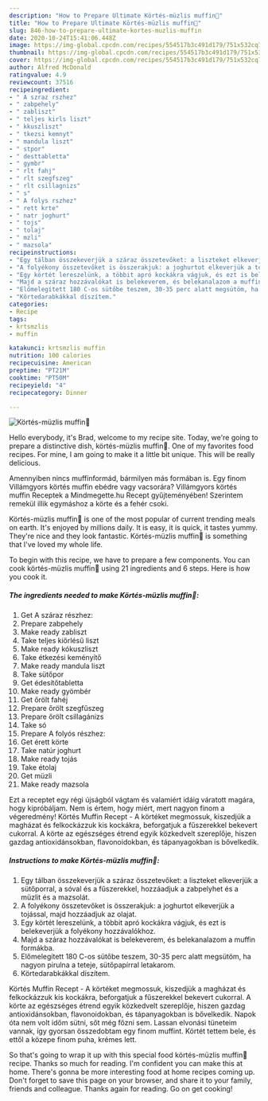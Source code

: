 ```yaml
---
description: "How to Prepare Ultimate Körtés-müzlis muffin🍐"
title: "How to Prepare Ultimate Körtés-müzlis muffin🍐"
slug: 846-how-to-prepare-ultimate-kortes-muzlis-muffin
date: 2020-10-24T15:41:06.448Z
image: https://img-global.cpcdn.com/recipes/554517b3c491d179/751x532cq70/kortes-muzlis-muffin🍐-recept-foto.jpg
thumbnail: https://img-global.cpcdn.com/recipes/554517b3c491d179/751x532cq70/kortes-muzlis-muffin🍐-recept-foto.jpg
cover: https://img-global.cpcdn.com/recipes/554517b3c491d179/751x532cq70/kortes-muzlis-muffin🍐-recept-foto.jpg
author: Alfred McDonald
ratingvalue: 4.9
reviewcount: 37516
recipeingredient:
- " A szraz rszhez"
- " zabpehely"
- " zabliszt"
- " teljes kirls liszt"
- " kkuszliszt"
- " tkezsi kemnyt"
- " mandula liszt"
- " stpor"
- " desttabletta"
- " gymbr"
- " rlt fahj"
- " rlt szegfszeg"
- " rlt csillagnizs"
- " s"
- " A folys rszhez"
- " rett krte"
- " natr joghurt"
- " tojs"
- " tolaj"
- " mzli"
- " mazsola"
recipeinstructions:
- "Egy tálban összekeverjük a száraz összetevőket: a liszteket elkeverjük a sütőporral, a sóval és a fűszerekkel, hozzáadjuk a zabpelyhet és a müzlit és a mazsolát."
- "A folyékony összetevőket is összerakjuk: a joghurtot elkeverjük a tojással, majd hozzáadjuk az olajat."
- "Egy körtét lereszelünk, a többit apró kockákra vágjuk, és ezt is belekeverjük a folyékony hozzávalókhoz."
- "Majd a száraz hozzávalókat is belekeverem, és belekanalazom a muffin formákba."
- "Előmelegített 180 C-os sütőbe teszem, 30-35 perc alatt megsütöm, ha nagyon pirulna a teteje, sütőpapírral letakarom."
- "Körtedarabkákkal díszítem."
categories:
- Recipe
tags:
- krtsmzlis
- muffin

katakunci: krtsmzlis muffin 
nutrition: 100 calories
recipecuisine: American
preptime: "PT21M"
cooktime: "PT50M"
recipeyield: "4"
recipecategory: Dinner

---
```



![Körtés-müzlis muffin🍐](https://img-global.cpcdn.com/recipes/554517b3c491d179/751x532cq70/kortes-muzlis-muffin🍐-recept-foto.jpg)

Hello everybody, it's Brad, welcome to my recipe site. Today, we're going to prepare a distinctive dish, körtés-müzlis muffin🍐. One of my favorites food recipes. For mine, I am going to make it a little bit unique. This will be really delicious.

Amennyiben nincs muffinformád, bármilyen más formában is. Egy finom Villámgyors körtés muffin ebédre vagy vacsorára? Villámgyors körtés muffin Receptek a Mindmegette.hu Recept gyűjteményében! Szerintem remekül illik egymáshoz a körte és a fehér csoki.

Körtés-müzlis muffin🍐 is one of the most popular of current trending meals on earth. It's enjoyed by millions daily. It is easy, it is quick, it tastes yummy. They're nice and they look fantastic. Körtés-müzlis muffin🍐 is something that I've loved my whole life.


To begin with this recipe, we have to prepare a few components. You can cook körtés-müzlis muffin🍐 using 21 ingredients and 6 steps. Here is how you cook it.

<!--inarticleads1-->

##### The ingredients needed to make Körtés-müzlis muffin🍐:

1. Get  A száraz részhez:
1. Prepare  zabpehely
1. Make ready  zabliszt
1. Take  teljes kiőrlésű liszt
1. Make ready  kókuszliszt
1. Take  étkezési keményítő
1. Make ready  mandula liszt
1. Take  sütőpor
1. Get  édesítőtabletta
1. Make ready  gyömbér
1. Get  őrölt fahéj
1. Prepare  őrölt szegfűszeg
1. Prepare  őrölt csillagánizs
1. Take  só
1. Prepare  A folyós részhez:
1. Get  érett körte
1. Take  natúr joghurt
1. Make ready  tojás
1. Take  étolaj
1. Get  müzli
1. Make ready  mazsola


Ezt a receptet egy régi újságból vágtam és valamiért idáig váratott magára, hogy kipróbáljam. Nem is értem, hogy miért, mert nagyon finom a végeredmény! Körtés Muffin Recept - A körtéket megmossuk, kiszedjük a magházat és felkockázzuk kis kockákra, beforgatjuk a fűszerekkel bekevert cukorral. A körte az egészséges étrend egyik közkedvelt szereplője, hiszen gazdag antioxidánsokban, flavonoidokban, és tápanyagokban is bővelkedik. 

<!--inarticleads2-->

##### Instructions to make Körtés-müzlis muffin🍐:

1. Egy tálban összekeverjük a száraz összetevőket: a liszteket elkeverjük a sütőporral, a sóval és a fűszerekkel, hozzáadjuk a zabpelyhet és a müzlit és a mazsolát.
1. A folyékony összetevőket is összerakjuk: a joghurtot elkeverjük a tojással, majd hozzáadjuk az olajat.
1. Egy körtét lereszelünk, a többit apró kockákra vágjuk, és ezt is belekeverjük a folyékony hozzávalókhoz.
1. Majd a száraz hozzávalókat is belekeverem, és belekanalazom a muffin formákba.
1. Előmelegített 180 C-os sütőbe teszem, 30-35 perc alatt megsütöm, ha nagyon pirulna a teteje, sütőpapírral letakarom.
1. Körtedarabkákkal díszítem.


Körtés Muffin Recept - A körtéket megmossuk, kiszedjük a magházat és felkockázzuk kis kockákra, beforgatjuk a fűszerekkel bekevert cukorral. A körte az egészséges étrend egyik közkedvelt szereplője, hiszen gazdag antioxidánsokban, flavonoidokban, és tápanyagokban is bővelkedik. Napok óta nem volt időm sütni, sőt még főzni sem. Lassan elvonási tüneteim vannak, így gyorsan összedobtam egy finom muffint. Körtét tettem bele, és ettől a közepe finom puha, krémes lett. 

So that's going to wrap it up with this special food körtés-müzlis muffin🍐 recipe. Thanks so much for reading. I'm confident you can make this at home. There's gonna be more interesting food at home recipes coming up. Don't forget to save this page on your browser, and share it to your family, friends and colleague. Thanks again for reading. Go on get cooking!
